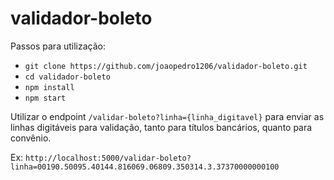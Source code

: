 # validador-boleto

Passos para utilização:

- `git clone https://github.com/joaopedro1206/validador-boleto.git`
- `cd validador-boleto`
- `npm install`
- `npm start`

Utilizar o endpoint `/validar-boleto?linha={linha_digitavel}` para enviar as linhas digitáveis para validação, tanto para títulos bancários, quanto para convênio.

Ex: `http://localhost:5000/validar-boleto?linha=00190.50095.40144.816069.06809.350314.3.37370000000100`
